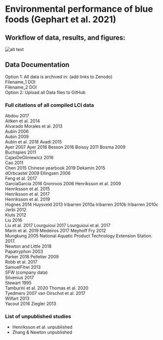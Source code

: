 # Environmental performance of blue foods (Gephart et al. 2021)

## Workflow of data, results, and figures:
![alt text](https://github.com/jagephart/FishPrint/blob/master/BFA-analysis-diagram_20210521.png)

## Data Documentation
Option 1: All data is archived in: (add links to Zenodo)  
Filename_1 DOI  
Filename_2 DOI  
Option 2: Upload all Data files to GitHub

### Full citations of all compiled LCI data
Abdou 2017  
Aitken et al. 2014  
Alvarado Morales et al. 2013  
Aubin 2006  
Aubin 2009  
Aubin et al. 2018 
Avadi 2015  
Ayer 2007 
Ayer 2016 
Besson 2016 
Boissy 2011 
Bosma 2009  
Buchspies 2011  
CajasDeGliniewicz 2016  
Cao 2011  
Chen 2015 
Chinese yearbook 2019 
Dekamin 2015  
dOrbcastel 2009 
Ellingsen 2006  
Feng et al. 2017  
GarciaGarcia 2016 
Gronroos 2006 
Henriksson et al. 2009  
Henriksson et al. 2015  
Henriksson et al. 2017  
Henriksson et al. 2019  
Hognes 2014 
Huysveld 2013 
Iribarren 2010a 
Iribarren 2010b 
Iribarren 2010c 
Jerbi 2012  
Kluts 2012  
Liu 2016  
Liu et al. 2017 
Lourguioui 2017 
Lourguioui et al. 2017  
Marin et al. 2019 
Medeiros 2017 
Meyhoff Fry 2012  
Mungkung 2005 
National Aquatic Product Technology Extension Station. 2017.  
Newton and Little 2018  
Papatryphon 2003  
Parker 2018 
Pelletier 2009  
Robb et al. 2017  
SamuelFitwi 2013  
SFW (company data)  
Silvenius 2017  
Stewart 1995  
Tamburini et al. 2020 
Thomas et al. 2020  
Tyedmers 2007 
van Oirschot et al. 2017  
Wilfart 2013  
Yacout 2016 
Ziegler 2013  

### List of unpublished studies
* Henriksson et al. unpublished 
* Zhang & Newton unpublished  

